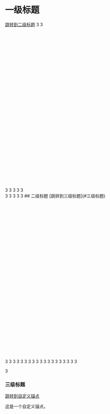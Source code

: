 # 一级标题
[跳转到二级标题](#二级标题)
3
3
<br />
<br />
<br /><br />
<br />
<br />
<br />
<br />
<br />
<br />
<br />

<br />
<br /><br />

<br />
<br />
<br />
<br />
<br />
<br />
<br />
<br />
<br />
<br />
<br />
<br />
<br />
<br />
<br />
<br />
<br />
3
3
3
3
3
<br />
3
3
3
3
3
## 二级标题
[跳转到三级标题](#三级标题)
<br />
<br />
<br /><br />
<br />
<br />
<br />
<br />
<br />
<br />
<br />

<br />
<br /><br />

<br />
<br />
<br />
<br />
<br />
<br />
<br />
<br />
<br />
<br />
<br />
<br />
<br />
<br />
<br />
<br />
<br />

3
3
3
3
3
3
3
3
3
3
3
3
3
3
3
3
3
3
3

3

### 三级标题
[跳转到自定义锚点](#custom-anchor)

<a name="custom-anchor"></a>
这是一个自定义锚点。

